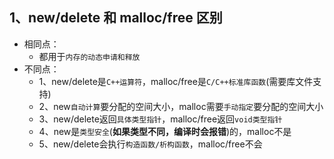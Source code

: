 ## 1、new/delete 和 malloc/free 区别
- 相同点：
    - 都用于`内存的动态申请和释放`
- 不同点：
    - 1、new/delete是`C++运算符`，malloc/free是`C/C++标准库函数`(需要库文件支持)
    - 2、new`自动计算`要分配的空间大小，malloc需要`手动指定`要分配的空间大小
    - 3、new/delete返回`具体类型指针`，malloc/free返回`void类型指针`
    - 4、new是`类型安全`(**如果类型不同，编译时会报错**)的，malloc不是
    - 5、new/delete会执行`构造函数/析构函数`，malloc/free不会
